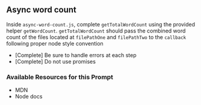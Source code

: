 ## Async word count

Inside `async-word-count.js`, complete `getTotalWordCount` using the provided helper `getWordCount`. `getTotalWordCount` should pass the combined word count of the files located at `filePathOne` and `filePathTwo` to the `callback` following proper node style convention

- [Complete] Be sure to handle errors at each step
- [Complete] Do not use promises

### Available Resources for this Prompt

* MDN
* Node docs
